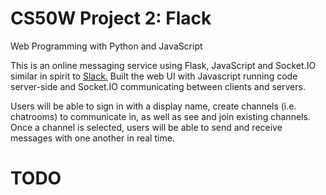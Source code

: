 # CS50W Project 2: Flack
Web Programming with Python and JavaScript

This is an online messaging service using Flask, JavaScript and Socket.IO similar in spirit to [Slack.](https://slack.com) Built the web UI with Javascript running code server-side and Socket.IO communicating between clients and servers.

Users will be able to sign in with a display name, create channels (i.e. chatrooms) to communicate in, as well as see and join existing channels. Once a channel is selected, users will be able to send and receive messages with one another in real time.

# TODO
